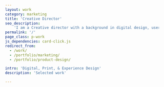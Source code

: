 ```yaml
---
layout: work
category: marketing
title: 'Creative Director'
seo_description:
    'I am a Creative director with a background in digital design, user experience, and front-end web development.'
permalink: '/'
page_class: p-work
js_dependencies: card-click.js
redirect_from:
  - /work/
  - /portfolio/marketing/
  - /portfolio/product-design/

intro: 'Digital, Print, & Experience Design'
description: 'Selected work'

---
```

